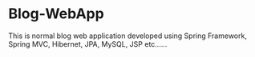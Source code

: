 # Blog-WebApp
This is normal blog web application developed using Spring Framework, Spring MVC, Hibernet, JPA, MySQL, JSP etc......
